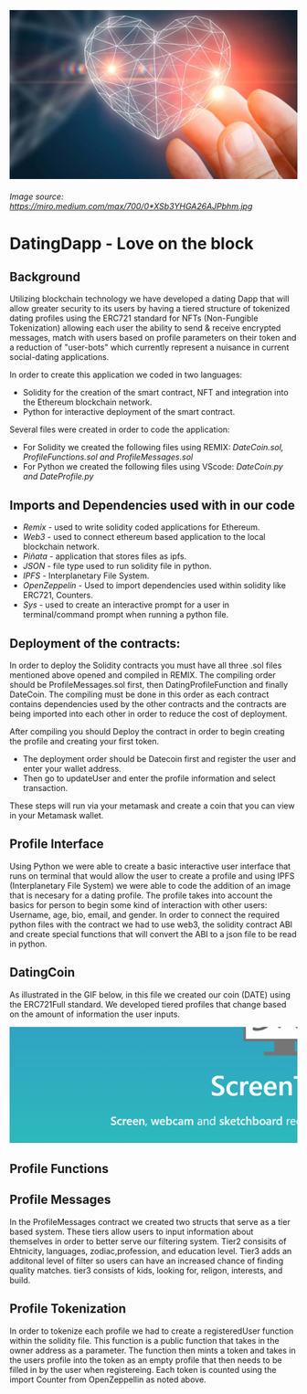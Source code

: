 

<img src= images/crypto-love.jpg><br>
###### _Image source: https://miro.medium.com/max/700/0*XSb3YHGA26AJPbhm.jpg_
# **DatingDapp - Love on the block**

## Background
<p> Utilizing blockchain technology we have developed a dating Dapp that will allow greater security to its users by having a tiered structure of tokenized dating profiles using the ERC721 standard for NFTs (Non-Fungible Tokenization) allowing each user the ability to send & receive encrypted messages, match with users based on profile parameters on their token and a reduction of "user-bots" which currently represent a nuisance in current social-dating applications. 

In order to create this application we coded in two languages:
  
- Solidity for the creation of the smart contract, NFT and integration into the Ethereum blockchain network.
- Python for interactive deployment of the smart contract.

Several files were created in order to code the application:

- For Solidity we created the following files using REMIX: *DateCoin.sol, ProfileFunctions.sol and ProfileMessages.sol*
- For Python we created the following files using VScode: *DateCoin.py and DateProfile.py*

</p>

## Imports and Dependencies used with in our code

- *Remix* -  used to write solidity coded applications for Ethereum.
- *Web3* - used to connect ethereum based application to the local blockchain network.
- *Piñata* - application that stores files as ipfs.
- *JSON* - file type used to run solidity file in python.
- *IPFS* - Interplanetary File System.
- *OpenZeppelin* - Used to import dependencies used within solidity like ERC721, Counters.
- *Sys* - used to create an interactive prompt for a user in terminal/command prompt when running a python file.

## Deployment of the contracts:
<p> In order to deploy the Solidity contracts you must have all three .sol files mentioned above opened and compiled in REMIX. The compiling order should be ProfileMessages.sol first, then DatingProfileFunction and finally DateCoin. The compiling must be done in this order as each contract contains dependencies used by the other contracts and the contracts are being imported into each other in order to reduce the cost of deployment. 

After compiling you should Deploy the contract in order to begin creating the profile and creating your first token. 
- The deployment order should be Datecoin first and register the user and enter your wallet address. 
- Then go to updateUser and enter the profile information and select transaction. 

These steps will run via your metamask and create a coin that you can view in your Metamask wallet. 

## Profile Interface
<p> Using Python we were able to create a basic interactive user interface that runs on terminal that would allow the user to create a profile and using IPFS (Interplanetary File System) we were able to code the addition of an image that is necesary for a dating profile. The profile takes into account the basics for person to begin some kind of interaction with other users: Username, age, bio, email, and gender. In order to connect the required python files with the contract we had to use web3, the solidity contract ABI and create special functions that will convert the ABI to a json file to be read in python.


## DatingCoin
As illustrated in the GIF below, in this file we created our coin (DATE) using the ERC721Full standard. We developed tiered profiles that change based on the amount of information the user inputs.

![test](images/Screenshot.gif)

## Profile Functions



## Profile Messages

In the ProfileMessages contract we created two structs that serve as a tier based system. These tiers allow users to input information about themselves in order to better serve our filtering system. Tier2 consisits of Ehtnicity, languages, zodiac,profession, and education level. Tier3 adds an additonal level of filter so users can have an increased chance of finding quality matches. tier3 consists of kids, looking for, religon, interests, and build. 


## Profile Tokenization
<p> In order to tokenize each profile we had to create a registeredUser function within the solidity file. This function is a public function that takes in the owner address as a parameter. The function then mints a token and takes in the users profile into the token as an empty profile that then needs to be filled in by the user when registereing. Each token is counted using the import Counter from OpenZeppellin as noted above. 









